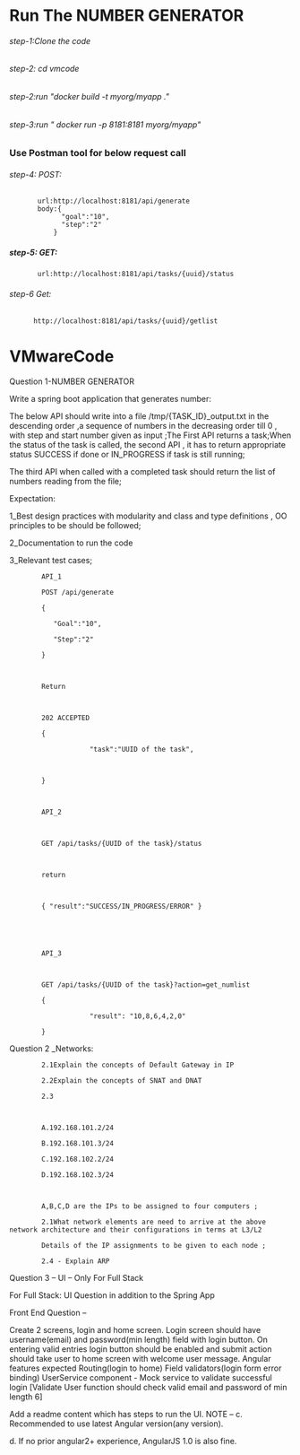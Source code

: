 # Run The NUMBER GENERATOR

###### step-1:Clone the code 
###### step-2: cd vmcode
###### step-2:run "docker build -t myorg/myapp ." 
###### step-3:run " docker run -p 8181:8181 myorg/myapp"

### Use Postman tool for below request call 
###### step-4: POST:

           url:http://localhost:8181/api/generate
           body:{
                 "goal":"10",
                 "step":"2"
               }
##### step-5: GET:

           url:http://localhost:8181/api/tasks/{uuid}/status
           
###### step-6 Get:

          http://localhost:8181/api/tasks/{uuid}/getlist






# VMwareCode


Question 1-NUMBER GENERATOR

 

Write a spring boot application that generates number:

 

The below API should write into a file /tmp/{TASK_ID}_output.txt in the descending order  ,a sequence of numbers in the decreasing order till 0 , with step and start number given  as input  ;The First API returns a task;When the status of the task is called, the second API , it has to return appropriate status SUCCESS if done or IN_PROGRESS if task is still running;

The third API when called with a completed task should return the list of numbers reading from the file;

 

Expectation:

 

1_Best design practices with modularity and class and type definitions , OO principles to be should be followed;

2_Documentation to run the code

3_Relevant test cases;

 

 

            API_1

            POST /api/generate

            {

               "Goal":"10",

               "Step":"2"

            }

 

            Return

 

            202 ACCEPTED

            {

                        "task":"UUID of the task",

 

            }

 

            API_2

 

            GET /api/tasks/{UUID of the task}/status

 

            return

 

            { "result":"SUCCESS/IN_PROGRESS/ERROR" }

 

 

            API_3

 

            GET /api/tasks/{UUID of the task}?action=get_numlist

            {

                        "result": "10,8,6,4,2,0"

            }

 

 

Question 2 _Networks:

            2.1Explain the concepts of Default Gateway in IP

            2.2Explain the concepts of SNAT and DNAT

            2.3

 

            A.192.168.101.2/24

            B.192.168.101.3/24

            C.192.168.102.2/24

            D.192.168.102.3/24

 

            A,B,C,D are the IPs to be assigned to four computers ;

            2.1What network elements are need to arrive at the above network architecture and their configurations in terms at L3/L2

            Details of the IP assignments to be given to each node ;

            2.4 - Explain ARP

 

 

 

Question 3 – UI – Only For Full Stack

For Full Stack: UI Question in addition to the Spring App

 

 

Front End Question –

Create 2 screens, login and home screen.
Login screen should have username(email) and password(min length) field with login button.
On entering valid entries login button should be enabled and submit action should take user to home screen with welcome user message.
Angular features expected
Routing(login to home)
Field validators(login form error binding)
UserService component - Mock service to validate successful login
[Validate User function should check valid email and password of min length 6]

Add a readme content which has steps to run the UI.
NOTE –
c.       Recommended to use latest Angular version(any version). 

d.       If no prior angular2+ experience, AngularJS 1.0 is also fine.

 

 
